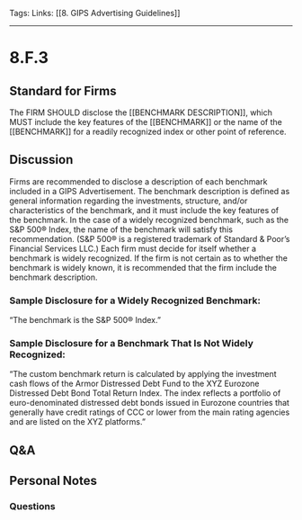 Tags:
Links: [[8. GIPS Advertising Guidelines]]
___
# 8.F.3
## Standard for Firms
The FIRM SHOULD disclose the [[BENCHMARK DESCRIPTION]], which MUST include the key features of the [[BENCHMARK]] or the name of the [[BENCHMARK]] for a readily recognized index or other point of reference.
## Discussion
Firms are recommended to disclose a description of each benchmark included in a GIPS Advertisement. The benchmark description is defined as general information regarding the investments, structure, and/or characteristics of the benchmark, and it must include the key features of the benchmark. In the case of a widely recognized benchmark, such as the S&P 500® Index, the name of the benchmark will satisfy this recommendation. (S&P 500® is a registered trademark of Standard & Poor’s Financial Services LLC.) Each firm must decide for itself whether a benchmark is widely recognized. If the firm is not certain as to whether the benchmark is widely known, it is recommended that the firm include the benchmark description.
### Sample Disclosure for a Widely Recognized Benchmark:
“The benchmark is the S&P 500® Index.”
### Sample Disclosure for a Benchmark That Is Not Widely Recognized:
“The custom benchmark return is calculated by applying the investment cash flows of the Armor Distressed Debt Fund to the XYZ Eurozone Distressed Debt Bond Total Return Index. The index reflects a portfolio of euro-denominated distressed debt bonds issued in Eurozone countries that generally have credit ratings of CCC or lower from the main rating agencies and are listed on the XYZ platforms.”
## Q&A

## Personal Notes

### Questions